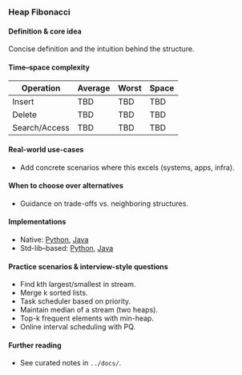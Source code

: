 ### Heap Fibonacci

#### Definition & core idea
Concise definition and the intuition behind the structure.

#### Time–space complexity
| Operation | Average | Worst | Space |
|---|---|---|---|
| Insert | TBD | TBD | TBD |
| Delete | TBD | TBD | TBD |
| Search/Access | TBD | TBD | TBD |

#### Real-world use-cases
- Add concrete scenarios where this excels (systems, apps, infra).

#### When to choose over alternatives
- Guidance on trade-offs vs. neighboring structures.

#### Implementations
- Native: [Python](../python/native/heap_fibonacci.py), [Java](../java/native/HeapFibonacci.java)
- Std-lib–based: [Python](../python/stdlib/heap_fibonacci_std.py), [Java](../java/stdlib/HeapFibonacciStd.java)

#### Practice scenarios & interview-style questions
- Find kth largest/smallest in stream.
- Merge k sorted lists.
- Task scheduler based on priority.
- Maintain median of a stream (two heaps).
- Top-k frequent elements with min-heap.
- Online interval scheduling with PQ.

#### Further reading
- See curated notes in `../docs/`.
